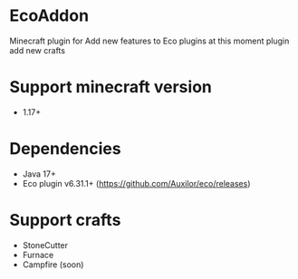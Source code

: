 # EcoAddon
Minecraft plugin for Add new features to Eco plugins
at this moment plugin add new crafts
# Support minecraft version
 - 1.17+
# Dependencies
 - Java 17+
 - Eco plugin v6.31.1+ (https://github.com/Auxilor/eco/releases)
# Support crafts
 - StoneCutter
 - Furnace
 - Campfire (soon)